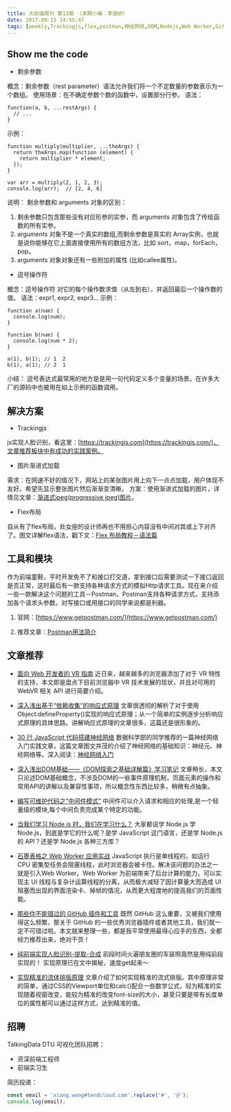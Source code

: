 ```yaml
---
title: 大前端周刊 第13期 （本期小编：李丽娇）
date: 2017-09-15 14:55:47
tags: [weekly,Trackingjs,flex,postman,神经网络,DOM,Nodejs,Web Worker,GitHub插件,人脸识别,流体排版]
---
```

## Show me the code

* 剩余参数

概念：剩余参数（rest parameter）语法允许我们将一个不定数量的参数表示为一个数组。
使用场景：在不确定参数个数的函数中，设置部分行参。
语法：
```
function(a, b, ...restArgs) {
  // ...
}
```
示例：
```
function multiply(multiplier, ...theArgs) {
  return theArgs.map(function (element) {
    return multiplier * element;
  });
}

var arr = multiply(2, 1, 2, 3); 
console.log(arr);  // [2, 4, 6]
```
说明：
剩余参数和 arguments 对象的区别：
1. 剩余参数只包含那些没有对应形参的实参，而 arguments 对象包含了传给函数的所有实参。
2. arguments 对象不是一个真实的数组,而剩余参数是真实的 Array实例，也就是说你能够在它上面直接使用所有的数组方法，比如 sort，map，forEach，pop。
3. arguments 对象对象还有一些附加的属性 (比如callee属性)。


* 逗号操作符

概念：逗号操作符  对它的每个操作数求值（从左到右），并返回最后一个操作数的值。
语法：expr1, expr2, expr3...
示例：
```
function a(num) {
  console.log(num);
}

function b(num) {
  console.log(num * 2);
}

a(1), b(1); // 1  2
b(1), a(1); // 2  1
```
小结：
逗号表达式最常用的地方是是用一句代码定义多个变量的场景。在许多大厂的源码中也被用在如上示例的函数调用。


## 解决方案

* Trackingjs

js实现人脸识别，看这里：[https://trackingjs.com](https://trackingjs.com/)，文章推荐板块中有成功的实践案例。

* 图片渐进式加载

需求：在网速不好的情况下，网站上的某张图片用上向下一点点加载，用户体现不友好。希望先显示整张图片然后渐渐变清晰。
方案：使用渐进式加载的图片，详情见文章：[渐进式jpeg(progressive jpeg)图片](http://www.zhangxinxu.com/wordpress/2013/01/progressive-jpeg-image-and-so-on/)。


* Flex布局

自从有了flex布局，处女座的设计师再也不用担心内容没有中间对其或上下对齐了。图文详解flex语法，戳下文：[Flex 布局教程－语法篇](http://www.ruanyifeng.com/blog/2015/07/flex-grammar.html)

## 工具和模块

作为前端童鞋，平时开发免不了和接口打交道，拿到接口后需要测试一下接口返回是否正常，这时最后有一款支持各种请求方式的模拟Http请求工具。现在来介绍一些一款解决这个问题的工具－Postman，Postman支持各种请求方式，支持添加各个请求头参数。对写接口或用接口的同学来说都是利器。

1. 官网：[https://www.getpostman.com/](https://www.getpostman.com/)

2. 推荐文章：[Postman用法简介](http://blog.csdn.net/flowerspring/article/details/52774399)


## 文章推荐

- [面向 Web 开发者的 VR 指南](https://www.smashingmagazine.com/2017/09/guide-virtual-reality-web-developers/?utm_source=frontendfocus&utm_medium=email)
  近日来，越来越多的浏览器添加了对于 VR 特性的支持，本文即是盘点下目前浏览器中 VR 技术发展的现状，并且对可用的 WebVR 相关 API 进行简要介绍。

- [深入浅出基于“依赖收集”的响应式原理](https://segmentfault.com/a/1190000011153487)
  文章很透彻的解析了对于使用Object.defineProperty()实现的响应式原理；从一个简单的实例逐步分析响应式原理的具体思路。讲解响应式原理的文章很多，这篇还是很形象的。

- [30 行 JavaScript 代码搭建神经网络](https://zhuanlan.zhihu.com/p/28653993)
  数据科学部的同学推荐的一篇神经网络入门实践文章，这篇文章图文并茂的介绍了神经网络的基础知识：神经元、神经网络等。深入阅读：[神经网络入门](http://www.ruanyifeng.com/blog/2017/07/neural-network.html)

- [深入浅出DOM基础——《DOM探索之基础详解篇》学习笔记](https://github.com/jawil/blog/issues/9)
  文章稍长，本文只论述DOM基础概念，不涉及DOM的一些事件原理机制，页面元素的操作和常用API的讲解以及兼容性事项，所以概念性东西比较多，稍微有点抽象。

- [编写可维护代码之“中间件模式”](https://zhuanlan.zhihu.com/p/26063036)
  中间件可以介入请求和相应的处理,是一个轻量级的模块,每个中间负责完成某个特定的功能。

- [当我们学习 Node.js 时，我们在学习什么？](http://mp.weixin.qq.com/s?__biz=MzIyMjYyMzg3MA==&mid=2247484289&idx=1&sn=9e7f6c0c5e6707c8b3d0a73b36bc00c1&chksm=e82be290df5c6b86e2be66f2eea6ee88be1449c3b40d8ebf40932798f95e651fbaf49ca698d0&mpshare=1&scene=1&srcid=0727KaC7tg9V5Sa1mhiVeInx#rd)
  大家都说学 Node.js 学 Node.js，到底是学它的什么呢？是学 JavaScript 这门语言，还是学 Node.js 的 API？还是学 Node.js 各种三方库？

- [石墨表格之 Web Worker 应用实战](https://zhuanlan.zhihu.com/p/29165800)
  JavaScript 执行是单线程的，如运行 CPU 密集型任务会阻塞线程，此时浏览器会被卡住。解决该问题的办法之一就是引入Web Worker。Web Worker 为前端带来了后台计算的能力，可以实现主 UI 线程与复杂计运算线程的分离，从而极大减轻了因计算量大而造成 UI 阻塞而出现的界面渲染卡、掉帧的情况，从而更大程度地的提高我们的页面性能。

- [那些你不能错过的 GitHub 插件和工具](https://juejin.im/post/59ade28051882538fd72fa2c)
  既然 GitHub 这么重要，又被我们使用得这么频繁，那关于 GitHub 的一些优秀浏览器插件或者其他工具，我们就一定不可错过啦。本文就来整理一些，都是我平常使用最得心应手的东西，全都倾力推荐出来，绝对干货！

- [纯前端实现人脸识别-提取-合成](http://refined-x.com/2017/09/06/%E7%BA%AF%E5%89%8D%E7%AB%AF%E5%AE%9E%E7%8E%B0%E4%BA%BA%E8%84%B8%E8%AF%86%E5%88%AB-%E6%8F%90%E5%8F%96-%E5%90%88%E6%88%90/)
  前段时间火遍朋友圈的军装照竟然是用纯前段实现的！
  实现原理已在文中揭秘，速度get起来～

- [实现精准的流体排版原理](http://www.w3cplus.com/css/css-polyfluidsizing-using-calc-vw-breakpoints-and-linear-equations.html)
  文章介绍了如何实现精准的流式排版。其中原理非常的简单，通过CSS的Viewport单位和calc()配合一些数学公式，较为精准的实现随着视窗改变，能较为精准的改变font-size的大小，甚至只要是带有长度单位的属性都可以通过这样方式，达到精准的值。


## 招聘
TalkingData DTU 可视化团队招聘：
* 资深前端工程师
* 前端实习生

简历投递：
``` javascript
const email = 'xiang.wang#tendcloud.com'.replace('#', '@');
console.log(email);
```
